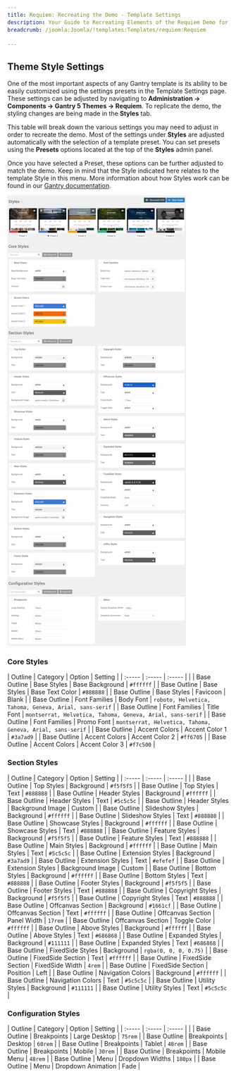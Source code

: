 ```yaml
---
title: Requiem: Recreating the Demo - Template Settings
description: Your Guide to Recreating Elements of the Requiem Demo for Joomla
breadcrumb: /joomla:Joomla/!templates:Templates/requiem:Requiem

---
```


Theme Style Settings
-----

One of the most important aspects of any Gantry template is its ability to be easily customized using the settings presets in the Template Settings page. These settings can be adjusted by navigating to **Administration -> Components -> Gantry 5 Themes -> Requiem**. To replicate the demo, the styling changes are being made in the **Styles** tab.

This table will break down the various settings you may need to adjust in order to recreate the demo. Most of the settings under **Styles** are adjusted automatically with the selection of a template preset. You can set presets using the **Presets** options located at the top of the **Styles** admin panel.

Once you have selected a Preset, these options can be further adjusted to match the demo. Keep in mind that the Style indicated here relates to the template Style in this menu. More information about how Styles work can be found in our [Gantry documentation](http://docs.gantry.org/gantry5/configure/styles).

![Style Settings](assets/style_settings.png)

### Core Styles

| Outline      | Category      | Option          | Setting                                                    |
| :-----       | :-----        | :-----          |                                                            |
| Base Outline | Base Styles   | Base Background | `#ffffff`                                                  |
| Base Outline | Base Styles   | Base Text Color | `#888888`                                                  |
| Base Outline | Base Styles   | Favicoon        | Blank                                                      |
| Base Outline | Font Families | Body Font       | `roboto, Helvetica, Tahoma, Geneva, Arial, sans-serif`     |
| Base Outline | Font Families | Title Font      | `montserrat, Helvetica, Tahoma, Geneva, Arial, sans-serif` |
| Base Outline | Font Families | Promo Font      | `montserrat, Helvetica, Tahoma, Geneva, Arial, sans-serif` |
| Base Outline | Accent Colors | Accent Color 1  | `#3a7ad9`                                                  |
| Base Outline | Accent Colors | Accent Color 2  | `#ff6705`                                                  |
| Base Outline | Accent Colors | Accent Color 3  | `#f7c500`                                                  |

### Section Styles

| Outline      | Category          | Option           | Setting               |
| :-----       | :-----            | :-----           |                       |
| Base Outline | Top Styles        | Background       | `#f5f5f5`             |
| Base Outline | Top Styles        | Text             | `#888888`             |
| Base Outline | Header Styles     | Background       | `#ffffff`             |
| Base Outline | Header Styles     | Text             | `#5c5c5c`             |
| Base Outline | Header Styles     | Background Image | Custom                |
| Base Outline | Slideshow Styles  | Background       | `#ffffff`             |
| Base Outline | Slideshow Styles  | Text             | `#888888`             |
| Base Outline | Showcase Styles   | Background       | `#ffffff`             |
| Base Outline | Showcase Styles   | Text             | `#888888`             |
| Base Outline | Feature Styles    | Background       | `#f5f5f5`             |
| Base Outline | Feature Styles    | Text             | `#888888`             |
| Base Outline | Main Styles       | Background       | `#ffffff`             |
| Base Outline | Main Styles       | Text             | `#5c5c5c`             |
| Base Outline | Extension Styles  | Background       | `#3a7ad9`             |
| Base Outline | Extension Styles  | Text             | `#efefef`             |
| Base Outline | Extension Styles  | Background Image | Custom                |
| Base Outline | Bottom Styles     | Background       | `#ffffff`             |
| Base Outline | Bottom Styles     | Text             | `#888888`             |
| Base Outline | Footer Styles     | Background       | `#f5f5f5`             |
| Base Outline | Footer Styles     | Text             | `#888888`             |
| Base Outline | Copyright Styles  | Background       | `#f5f5f5`             |
| Base Outline | Copyright Styles  | Text             | `#888888`             |
| Base Outline | Offcanvas Section | Background       | `#1661cf`             |
| Base Outline | Offcanvas Section | Text             | `#ffffff`             |
| Base Outline | Offcanvas Section | Panel Width      | `17rem`               |
| Base Outline | Offcanvas Section | Toggle Color     | `#ffffff`             |
| Base Outline | Above Styles      | Background       | `#ffffff`             |
| Base Outline | Above Styles      | Text             | `#686868`             |
| Base Outline | Expanded Styles   | Background       | `#111111`             |
| Base Outline | Expanded Styles   | Text             | `#686868`             |
| Base Outline | FixedSide Styles  | Background       | `rgba(0, 0, 0, 0.75)` |
| Base Outline | FixedSide Section | Text             | `#ffffff`             |
| Base Outline | FixedSide Section | FixedSide Width  | `4rem`                |
| Base Outline | FixedSide Section | Position         | Left                  |
| Base Outline | Navigation Colors | Background       | `#ffffff`             |
| Base Outline | Navigation Colors | Text             | `#5c5c5c`             |
| Base Outline | Utility Styles    | Background       | `#111111`             |
| Base Outline | Utility Styles    | Text             | `#5c5c5c`             |

### Configuration Styles

| Outline      | Category    | Option             | Setting |
| :-----       | :-----      | :-----             |         |
| Base Outline | Breakpoints | Large Desktop      | `75rem` |
| Base Outline | Breakpoints | Desktop            | `60rem` |
| Base Outline | Breakpoints | Tablet             | `48rem` |
| Base Outline | Breakpoints | Mobile             | `30rem` |
| Base Outline | Breakpoints | Mobile Menu        | `48rem` |
| Base Outline | Menu        | Dropdown Widths    | `180px` |
| Base Outline | Menu        | Dropdown Animation | Fade    |
